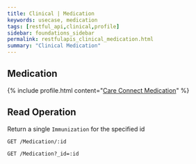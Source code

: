 ```yaml
---
title: Clinical | Medication
keywords: usecase, medication
tags: [restful_api,clinical,profile]
sidebar: foundations_sidebar
permalink: restfulapis_clinical_medication.html
summary: "Clinical Medication"
---
```


## Medication ##

{% include profile.html content="[Care Connect Medication](http://www.interopen.org/candidate-profiles/care-connect/CareConnect-Medication-1.html)" %}

## Read Operation ##

Return a single `Immunization` for the specified id

```http
GET /Medication/:id
```

```http
GET /Medication?_id=:id
```


